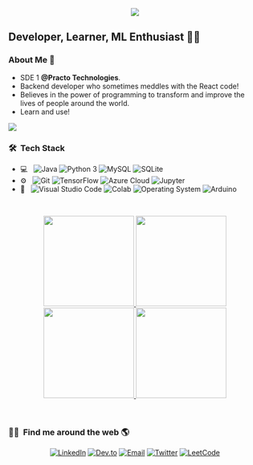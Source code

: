 <p align="center">
  <img src="https://readme-typing-svg.herokuapp.com/?font=Tourney&center=true&color=7CFC00&size=40&width=750&height=80&lines=Hello+there,+I%27m+Rohan!"/>
</p>

## Developer, Learner, ML Enthusiast 🧒🏻 
### About Me 👀
* SDE 1 __@Practo Technologies__.
* Backend developer who sometimes meddles with the React code!
* Believes in the power of programming to transform and improve the lives of people around the world. 
* Learn and use!

![](https://komarev.com/ghpvc/?username=rohan1907&style=flat-square&label=GitHub+Profile+Views)

<h3> 🛠 &nbsp;Tech Stack</h3>

- 💻 &nbsp;
  ![Java](https://img.shields.io/badge/Java-ED8B00?style=for-the-badge&logo=java&logoColor=white)
  ![Python 3](https://img.shields.io/badge/Python-FFD43B?style=for-the-badge&logo=python&logoColor=darkgreen)
  ![MySQL](https://img.shields.io/badge/MySQL-005C84?style=for-the-badge&logo=mysql&logoColor=white)
  ![SQLite](https://img.shields.io/badge/SQLite-07405E?style=for-the-badge&logo=sqlite&logoColor=white)
- ⚙️ &nbsp;
  ![Git](https://img.shields.io/badge/GIT-E44C30?style=for-the-badge&logo=git&logoColor=white)
  ![TensorFlow](https://img.shields.io/badge/TensorFlow-FF6F00?style=for-the-badge&logo=tensorflow&logoColor=white)
  ![Azure Cloud](https://img.shields.io/badge/microsoft%20azure-0089D6?style=for-the-badge&logo=microsoft-azure&logoColor=white)
  ![Jupyter](https://img.shields.io/badge/Jupyter-F37626.svg?&style=for-the-badge&logo=Jupyter&logoColor=white)
- 🔧 &nbsp;
  ![Visual Studio Code](https://img.shields.io/badge/Visual_Studio_Code-0078D4?style=for-the-badge&logo=visual%20studio%20code&logoColor=white)
  ![Colab](https://img.shields.io/badge/Colab-F9AB00?style=for-the-badge&logo=googlecolab&color=525252)
  ![Operating System](https://img.shields.io/badge/Ubuntu-E95420?style=for-the-badge&logo=ubuntu&logoColor=white)
  ![Arduino](https://img.shields.io/badge/Arduino-00979D?style=for-the-badge&logo=Arduino&logoColor=white)

<br/>

<a href="https://github.com/rohan1907">
  <p align="center">
    <img height="180em" src="https://github-readme-stats.vercel.app/api?username=rohan1907&theme=tokyonight&show_icons=true&count_private=true" />
    <img height="180em" src="https://github-readme-streak-stats.herokuapp.com/?user=rohan1907&theme=tokyonight" />
    <img height="180em" src="https://github-readme-stats.vercel.app/api/top-langs/?username=rohan1907&theme=tokyonight&layout=compact" />
    <img height="180em" src="https://activity-graph.herokuapp.com/graph?username=rohan1907&theme=tokyonight"/>
  </p>
</p>
</a>

<br/>

<h3> 🤝🏻 &nbsp;Find me around the web 🌎 </h3>

<p align="center">
  <a href="https://www.linkedin.com/in/rohan-raj-01631716b/"><img alt="LinkedIn" src="https://img.shields.io/badge/LinkedIn-Rohan%20Raj-0077B5?style=for-the-badge&logo=linkedin&logoColor=white"></a>
  <a href="https://dev.to/rohan1907"><img alt="Dev.to" src="https://img.shields.io/badge/dev.to-Rohan%20Raj-0A0A0A?style=for-the-badge&logo=devdotto&logoColor=white"></a>
  <a href="mailto:rajrohan192@gmail.com.com"><img alt="Email" src="https://img.shields.io/badge/Gmail-rajrohan192@gmail.com-D14836?style=for-the-badge&logo=gmail&logoColor=white"></a>
  <a href="https://twitter.com/RohanPy"><img alt="Twitter" src="https://img.shields.io/badge/Twitter-Rohan%20Raj-1DA1F2?style=for-the-badge&logo=twitter&logoColor=white"></a>
  <a href="https://leetcode.com/rajrohan192/"><img alt="LeetCode" src="https://img.shields.io/badge/-LeetCode-FFA116?style=for-the-badge&logo=LeetCode&logoColor=black"></a>
  
</p>

